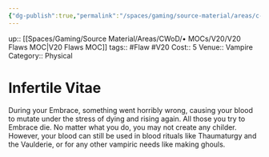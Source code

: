 ```yaml
---
{"dg-publish":true,"permalink":"/spaces/gaming/source-material/areas/c-wo-d/genre/vampire/v20/merits-and-flaws/infertile-vitae/","dgHomeLink":true,"dgPassFrontmatter":true}
---
```


up:: [[Spaces/Gaming/Source Material/Areas/CWoD/• MOCs/V20/V20 Flaws MOC|V20 Flaws MOC]]
tags:: #Flaw #V20 
Cost:: 5
Venue:: Vampire
Category:: Physical


# Infertile Vitae
During your Embrace, something went horribly
wrong, causing your blood to mutate under the stress
of dying and rising again. All those you try to Embrace
die. No matter what you do, you may not create any
childer. However, your blood can still be used in blood
rituals like Thaumaturgy and the Vaulderie, or for any
other vampiric needs like making ghouls.